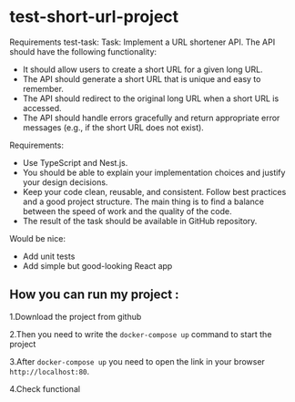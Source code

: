 # test-short-url-project
Requirements test-task:
Task: Implement a URL shortener API.
The API should have the following functionality:
<ul>
<li>It should allow users to create a short URL for a given long URL.</li>
  <li>The API should generate a short URL that is unique and easy to
remember.</li>
  <li>The API should redirect to the original long URL when a short
URL is accessed.</li>
  <li>The API should handle errors gracefully and return appropriate
error messages (e.g., if the short URL does not exist).</li>
</ul>
  Requirements:
<ul>
  <li>Use TypeScript and Nest.js.</li>
  <li>You should be able to explain your implementation choices and
justify your design decisions.</li>
  <li>Keep your code clean, reusable, and consistent. Follow best
practices and a good project structure. The main thing is to find
a balance between the speed of work and the quality of the
code.</li>
  <li>The result of the task should be available in GitHub repository.</li>
</ul>
Would be nice:
<ul>
  <li>Add unit tests</li>
  <li>Add simple but good-looking React app</li>
</ul>

## How you can run my project :
1.Download the project from github

2.Then you need to write the `docker-compose up` command to start the project

3.After `docker-compose up` you need to open the link in your browser `http://localhost:80`. 

4.Check functional 
